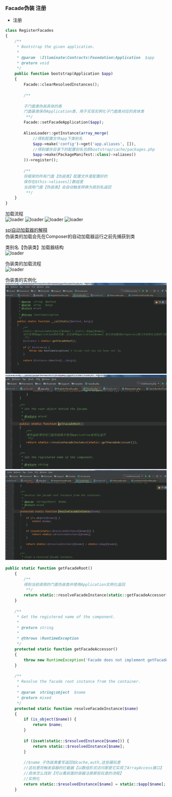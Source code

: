 ### Facade伪装 注册  
 - 注册  
 ```php  
 class RegisterFacades
 {
     /**
      * Bootstrap the given application.
      *
      * @param  \Illuminate\Contracts\Foundation\Application  $app
      * @return void
      */
     public function bootstrap(Application $app)
     {
         Facade::clearResolvedInstances();
 
         /**
 
         子门面类伪装具体的类
         门面基类保存Application类，用于实现实例化子门面类对应的具体类
          **/
         Facade::setFacadeApplication($app);
 
         AliasLoader::getInstance(array_merge(
             //得到配置文件app下类别名
             $app->make('config')->get('app.aliases', []),
             //得到缓存目录下的配置别名包即bootstrap/cache/packages.php
             $app->make(PackageManifest::class)->aliases()
         ))->register();
 
         /**
         将框架的所有门面【伪装类】配置文件里配置好的
         保存在$this->aliases[]数组里
         当调用门面【伪装类】会自动触发转换为其别名返回
          **/
     }
 }
 ```   
 加载流程  
 ![loader](images/facada/reg1.png)
 ![loader](images/facada/reg2.png)
 ![loader](images/facada/reg3.png)
 ![loader](images/facada/reg4.png)


[spl自动加载器的解释](http://php.net/manual/zh/function.spl-autoload-register.php)  
伪装类的加载会先在Composer的自动加载器运行之前先捕获到类  

类别名【伪装类】加载器结构  
 ![loader](images/facada/AliasLoader.png)  
 
伪装类的加载流程  
 ![loader](images/facada/loader1.png)    
 
伪装类的实例化  
![facace](images/cache/2.png)
![facace](images/cache/3.png)
![facace](images/cache/4.png)  

```php  
public static function getFacadeRoot()
    {
        /**
        得到当前调用的门面伪装类并使用Application实例化返回
         **/
        return static::resolveFacadeInstance(static::getFacadeAccessor());
    }

    /**
     * Get the registered name of the component.
     *
     * @return string
     *
     * @throws \RuntimeException
     */
    protected static function getFacadeAccessor()
    {
        throw new RuntimeException('Facade does not implement getFacadeAccessor method.');
    }

    /**
     * Resolve the facade root instance from the container.
     *
     * @param  string|object  $name
     * @return mixed
     */
    protected static function resolveFacadeInstance($name)
    {
        if (is_object($name)) {
            return $name;
        }

        if (isset(static::$resolvedInstance[$name])) {
            return static::$resolvedInstance[$name];
        }

        //$name 子伪装类重写返回如cache,auth,这些骚玩意  
        //这玩意将触发容器的拦截器【以数组形式访问那是它实现了ArrayAccess接口】 
        //具体怎么找到【可以看前面的容器注册那些玩意的流程】  
        //实例化
        return static::$resolvedInstance[$name] = static::$app[$name];
    }
```   


 
 